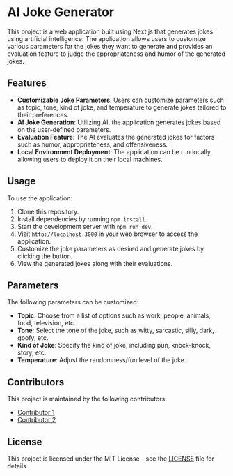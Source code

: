 # AI Joke Generator

This project is a web application built using Next.js that generates jokes using artificial intelligence. The application allows users to customize various parameters for the jokes they want to generate and provides an evaluation feature to judge the appropriateness and humor of the generated jokes.

## Features

- **Customizable Joke Parameters**: Users can customize parameters such as topic, tone, kind of joke, and temperature to generate jokes tailored to their preferences.
- **AI Joke Generation**: Utilizing AI, the application generates jokes based on the user-defined parameters.
- **Evaluation Feature**: The AI evaluates the generated jokes for factors such as humor, appropriateness, and offensiveness.
- **Local Environment Deployment**: The application can be run locally, allowing users to deploy it on their local machines.

## Usage

To use the application:

1. Clone this repository.
2. Install dependencies by running `npm install`.
3. Start the development server with `npm run dev`.
4. Visit `http://localhost:3000` in your web browser to access the application.
5. Customize the joke parameters as desired and generate jokes by clicking the button.
6. View the generated jokes along with their evaluations.

## Parameters

The following parameters can be customized:

- **Topic**: Choose from a list of options such as work, people, animals, food, television, etc.
- **Tone**: Select the tone of the joke, such as witty, sarcastic, silly, dark, goofy, etc.
- **Kind of Joke**: Specify the kind of joke, including pun, knock-knock, story, etc.
- **Temperature**: Adjust the randomness/fun level of the joke.

## Contributors

This project is maintained by the following contributors:

- [Contributor 1](https://github.com/environmentallyconsciouscoder)
- [Contributor 2](https://github.com/BTree101)

## License

This project is licensed under the MIT License - see the [LICENSE](LICENSE) file for details.
